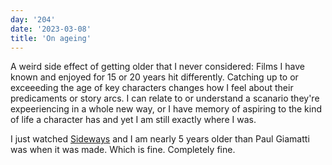 ```yaml
---
day: '204'
date: '2023-03-08'
title: 'On ageing'
---
```


A weird side effect of getting older that I never considered: Films I have known and enjoyed for 15 or 20 years hit differently. Catching up to or exceeeding the age of key characters changes how I feel about their predicaments or story arcs. I can relate to or understand a scanario they're expeeriencing in a whole new way, or I have memory of aspiring to the kind of life a character has and yet I am still exactly where I was.

I just watched [Sideways](https://www.imdb.com/title/tt0375063/) and I am nearly 5 years older than Paul Giamatti was when it was made. Which is fine. Completely fine.
